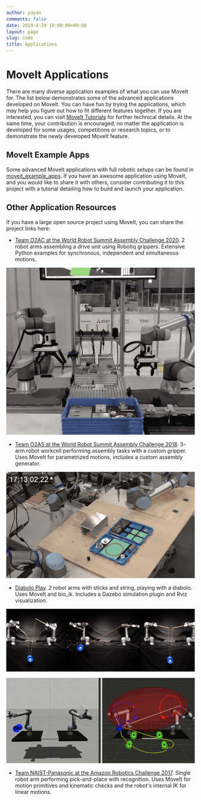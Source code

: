 ```yaml
---
author: yuyan
comments: false
date: 2019-4-29 18:00:00+00:00
layout: page
slug: code
title: Applications
---
```


# MoveIt Applications

There are many diverse application examples of what you can use MoveIt for. The list below demonstrates some of the advanced applications developed on MoveIt. You can have fun by trying the applications, which may help you figure out how to fit different features together. If you are interested, you can visit [MoveIt Tutorials](http://moveit2_tutorials.picknik.ai/) for further technical details. At the same time, your contribution is encouraged, no matter the application is developed for some usages, competitions or research topics, or to demonstrate the newly developed MoveIt feature.

## MoveIt Example Apps

Some advanced MoveIt applications with full robotic setups can be found in [moveit_example_apps](https://github.com/ros-planning/moveit_example_apps). If you have an awesome application using MoveIt, and you would like to share it with others, consider contributing it to this project with a tutorial detailing how to build and launch your application.

## Other Application Resources

If you have a large open source project using MoveIt, you can share the project links here:

- [Team O2AC at the World Robot Summit Assembly Challenge 2020](https://github.com/o2ac/o2ac-ur/). 2 robot arms assembling a drive unit using Robotiq grippers. Extensive Python examples for synchronous, independent and simultaneous motions.

![](o2ac.gif)

- [Team O2AS at the World Robot Summit Assembly Challenge 2018](https://github.com/o2as/ur-o2as/). 3-arm robot workcell performing assembly tasks with a custom gripper. Uses MoveIt for parametrized motions, includes a custom assembly generator.

![](o2as.gif)

- [Diabolo Play](https://github.com/o2as/ur-o2as/). 2 robot arms with sticks and string, playing with a diabolo. Uses MoveIt and bio_ik. Includes a Gazebo simulation plugin and Rviz visualization.

![](diabolo.gif)

![](diabolosim.gif)

- [Team NAIST-Panasonic at the Amazon Robotics Challenge 2017](https://github.com/warehouse-picking-automation-challenges/team_naist_panasonic). Single robot arm performing pick-and-place with recognition. Uses MoveIt for motion primitives and kinematic checks and the robot's internal IK for linear motions.
